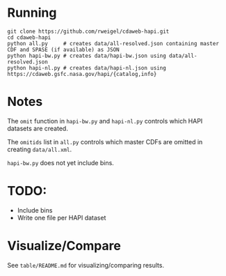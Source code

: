 # Running

```
git clone https://github.com/rweigel/cdaweb-hapi.git
cd cdaweb-hapi
python all.py     # creates data/all-resolved.json containing master CDF and SPASE (if available) as JSON
python hapi-bw.py # creates data/hapi-bw.json using data/all-resolved.json
python hapi-nl.py # creates data/hapi-nl.json using https://cdaweb.gsfc.nasa.gov/hapi/{catalog,info}
```

# Notes

The `omit` function in `hapi-bw.py` and `hapi-nl.py` controls which HAPI datasets are created.

The `omitids` list in `all.py` controls which master CDFs are omitted in creating `data/all.xml`.

`hapi-bw.py` does not yet include bins.

# TODO:

* Include bins
* Write one file per HAPI dataset

# Visualize/Compare

See `table/README.md` for visualizing/comparing results.
